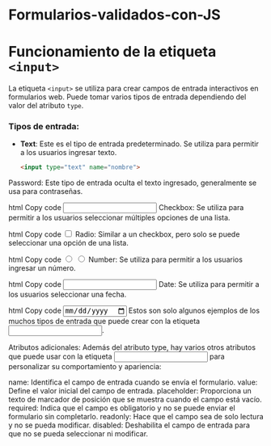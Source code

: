 # Formularios-validados-con-JS

# Funcionamiento de la etiqueta `<input>`

La etiqueta `<input>` se utiliza para crear campos de entrada interactivos en formularios web. Puede tomar varios tipos de entrada dependiendo del valor del atributo `type`.

### Tipos de entrada:

- **Text**: Este es el tipo de entrada predeterminado. Se utiliza para permitir a los usuarios ingresar texto.
  ```html
  <input type="text" name="nombre">
Password: Este tipo de entrada oculta el texto ingresado, generalmente se usa para contraseñas.

html
Copy code
<input type="password" name="contrasena">
Checkbox: Se utiliza para permitir a los usuarios seleccionar múltiples opciones de una lista.

html
Copy code
<input type="checkbox" name="opcion" value="valor">
Radio: Similar a un checkbox, pero solo se puede seleccionar una opción de una lista.

html
Copy code
<input type="radio" name="opcion" value="valor1">
<input type="radio" name="opcion" value="valor2">
Number: Se utiliza para permitir a los usuarios ingresar un número.

html
Copy code
<input type="number" name="edad">
Date: Se utiliza para permitir a los usuarios seleccionar una fecha.

html
Copy code
<input type="date" name="fechaNacimiento">
Estos son solo algunos ejemplos de los muchos tipos de entrada que puede crear con la etiqueta <input>.

Atributos adicionales:
Además del atributo type, hay varios otros atributos que puede usar con la etiqueta <input> para personalizar su comportamiento y apariencia:

name: Identifica el campo de entrada cuando se envía el formulario.
value: Define el valor inicial del campo de entrada.
placeholder: Proporciona un texto de marcador de posición que se muestra cuando el campo está vacío.
required: Indica que el campo es obligatorio y no se puede enviar el formulario sin completarlo.
readonly: Hace que el campo sea de solo lectura y no se pueda modificar.
disabled: Deshabilita el campo de entrada para que no se pueda seleccionar ni modificar.

